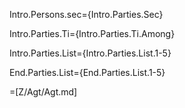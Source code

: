 Intro.Persons.sec={Intro.Parties.Sec}

Intro.Parties.Ti={Intro.Parties.Ti.Among}

Intro.Parties.List={Intro.Parties.List.1-5}

End.Parties.List={End.Parties.List.1-5}
 
=[Z/Agt/Agt.md]
